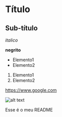 # Título

## Sub-título

*italico*

**negrito**

- Elemento1
- Elemento2

1) Elemento1
2) Elemento2

https://www.google.com


![alt text](https://cdn.pixabay.com/photo/2024/02/26/19/39/monochrome-image-8598798_640.jpg)

Esse é o meu README